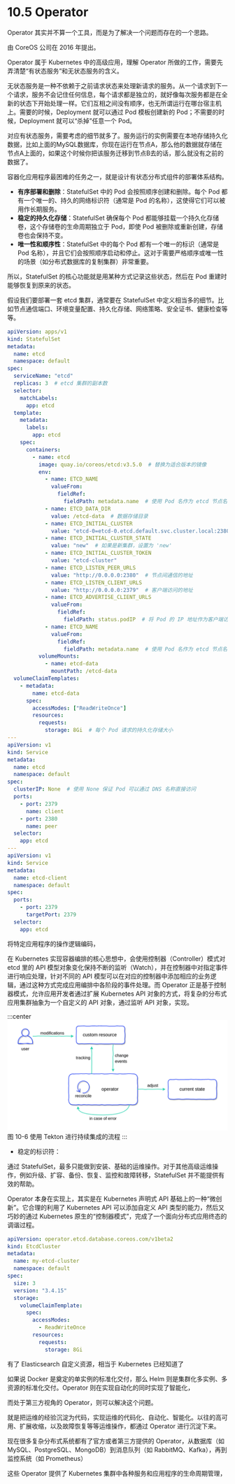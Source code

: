 # 10.5 Operator

Operator 其实并不算一个工具，而是为了解决一个问题而存在的一个思路。

由 CoreOS 公司在 2016 年提出。

Operator 属于 Kubernetes 中的高级应用，理解 Operator 所做的工作，需要先弄清楚“有状态服务”和无状态服务的含义。

无状态服务是一种不依赖于之前请求状态来处理新请求的服务。从一个请求到下一个请求，服务不会记住任何信息，每个请求都是独立的，就好像每次服务都是在全新的状态下开始处理一样。它们互相之间没有顺序，也无所谓运行在哪台宿主机上。需要的时候，Deployment 就可以通过 Pod 模板创建新的 Pod；不需要的时候，Deployment 就可以“杀掉”任意一个 Pod。

对应有状态服务，需要考虑的细节就多了。服务运行的实例需要在本地存储持久化数据，比如上面的MySQL数据库，你现在运行在节点A，那么他的数据就存储在节点A上面的，如果这个时候你把该服务迁移到节点B去的话，那么就没有之前的数据了。

容器化应用程序最困难的任务之一，就是设计有状态分布式组件的部署体系结构。


- **有序部署和删除**：StatefulSet 中的 Pod 会按照顺序创建和删除。每个 Pod 都有一个唯一的、持久的网络标识符（通常是 Pod 的名称），这使得它们可以被用作长期服务。
- **稳定的持久化存储**：StatefulSet 确保每个 Pod 都能够挂载一个持久化存储卷，这个存储卷的生命周期独立于 Pod，即使 Pod 被删除或重新创建，存储卷也会保持不变。
- **唯一性和顺序性**：StatefulSet 中的每个 Pod 都有一个唯一的标识（通常是 Pod 名称），并且它们会按照顺序启动和停止。这对于需要严格顺序或唯一性的场景（如分布式数据库的复制集群）非常重要。

所以，StatefulSet 的核心功能就是用某种方式记录这些状态，然后在 Pod 重建时能够恢复到原来的状态。


假设我们要部署一套 etcd 集群，通常要在 StatefulSet 中定义相当多的细节。比如节点通信端口、环境变量配置、持久化存储、网络策略、安全证书、健康检查等等。

```yaml
apiVersion: apps/v1
kind: StatefulSet
metadata:
  name: etcd
  namespace: default
spec:
  serviceName: "etcd"
  replicas: 3  # etcd 集群的副本数
  selector:
    matchLabels:
      app: etcd
  template:
    metadata:
      labels:
        app: etcd
    spec:
      containers:
        - name: etcd
          image: quay.io/coreos/etcd:v3.5.0  # 替换为适合版本的镜像
          env:
            - name: ETCD_NAME
              valueFrom:
                fieldRef:
                  fieldPath: metadata.name  # 使用 Pod 名作为 etcd 节点名
            - name: ETCD_DATA_DIR
              value: /etcd-data  # 数据存储目录
            - name: ETCD_INITIAL_CLUSTER
              value: "etcd-0=etcd-0.etcd.default.svc.cluster.local:2380,etcd-1=etcd-1.etcd.default.svc.cluster.local:2380,etcd-2=etcd-2.etcd.default.svc.cluster.local:2380"
            - name: ETCD_INITIAL_CLUSTER_STATE
              value: "new"  # 如果是新集群，设置为 'new'
            - name: ETCD_INITIAL_CLUSTER_TOKEN
              value: "etcd-cluster"
            - name: ETCD_LISTEN_PEER_URLS
              value: "http://0.0.0.0:2380"  # 节点间通信的地址
            - name: ETCD_LISTEN_CLIENT_URLS
              value: "http://0.0.0.0:2379"  # 客户端访问的地址
            - name: ETCD_ADVERTISE_CLIENT_URLS
              valueFrom:
                fieldRef:
                  fieldPath: status.podIP  # 将 Pod 的 IP 地址作为客户端访问地址
            - name: ETCD_NAME
              valueFrom:
                fieldRef:
                  fieldPath: metadata.name  # 使用 Pod 名作为 etcd 节点名
          volumeMounts:
            - name: etcd-data
              mountPath: /etcd-data
  volumeClaimTemplates:
    - metadata:
        name: etcd-data
      spec:
        accessModes: ["ReadWriteOnce"]
        resources:
          requests:
            storage: 8Gi  # 每个 Pod 请求的持久化存储大小
---
apiVersion: v1
kind: Service
metadata:
  name: etcd
  namespace: default
spec:
  clusterIP: None  # 使用 None 保证 Pod 可以通过 DNS 名称直接访问
  ports:
    - port: 2379
      name: client
    - port: 2380
      name: peer
  selector:
    app: etcd
---
apiVersion: v1
kind: Service
metadata:
  name: etcd-client
  namespace: default
spec:
  ports:
    - port: 2379
      targetPort: 2379
  selector:
    app: etcd
```


将特定应用程序的操作逻辑编码，


在 Kubernetes 实现容器编排的核心思想中，会使用控制器（Controller）模式对 etcd 里的 API 模型对象变化保持不断的监听（Watch），并在控制器中对指定事件进行响应处理，针对不同的 API 模型可以在对应的控制器中添加相应的业务逻辑，通过这种方式完成应用编排中各阶段的事件处理。而 Operator 正是基于控制器模式，允许应用开发者通过扩展 Kubernetes API 对象的方式，将复杂的分布式应用集群抽象为一个自定义的 API 对象，通过监听 API 对象，实现。


:::center
  ![](../assets/kubernetes_operator.webp)<br/>
  图 10-6 使用 Tekton 进行持续集成的流程
:::







- 稳定的标识符：

通过 StatefulSet，最多只能做到安装、基础的运维操作。对于其他高级运维操作，例如升级、扩容、备份、恢复、监控和故障转移，StatefulSet 并不能提供有效的帮助。

Operator 本身在实现上，其实是在 Kubernetes 声明式 API 基础上的一种“微创新”。它合理的利用了 Kubernetes API 可以添加自定义 API 类型的能力，然后又巧妙的通过 Kubernetes 原生的“控制器模式”，完成了一个面向分布式应用终态的调谐过程。


```yaml
apiVersion: operator.etcd.database.coreos.com/v1beta2
kind: EtcdCluster
metadata:
  name: my-etcd-cluster
  namespace: default
spec:
  size: 3
  version: "3.4.15"
  storage:
    volumeClaimTemplate:
      spec:
        accessModes:
          - ReadWriteOnce
        resources:
          requests:
            storage: 8Gi
```

有了 Elasticsearch 自定义资源，相当于 Kubernetes 已经知道了


如果说 Docker 是奠定的单实例的标准化交付，那么 Helm 则是集群化多实例、多资源的标准化交付。Operator 则在实现自动化的同时实现了智能化，

而处于第三方视角的 Operator，则可以解决这个问题。


就是把运维的经验沉淀为代码，实现运维的代码化、自动化、智能化。以往的高可用、扩展收缩，以及故障恢复等等运维操作，都通过 Operator 进行沉淀下来。


现在很多复杂分布式系统都有了官方或者第三方提供的 Operator，从数据库（如 MySQL、PostgreSQL、MongoDB）到消息队列（如 RabbitMQ、Kafka），再到监控系统（如 Prometheus）

这些 Operator 提供了 Kubernetes 集群中各种服务和应用程序的生命周期管理，